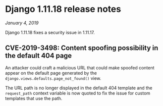 # Django 1.11.18 release notes

*January 4, 2019*

Django 1.11.18 fixes a security issue in 1.11.17.

## CVE-2019-3498: Content spoofing possibility in the default 404 page

An attacker could craft a malicious URL that could make spoofed content appear
on the default page generated by the `django.views.defaults.page_not_found()`
view.

The URL path is no longer displayed in the default 404 template and the
`request_path` context variable is now quoted to fix the issue for custom
templates that use the path.
